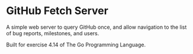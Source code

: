 # GitHub Fetch Server

A simple web server to query GitHub once, and allow navigation to the list of bug reports, milestones, and users.

Built for exercise 4.14 of The Go Programming Language.